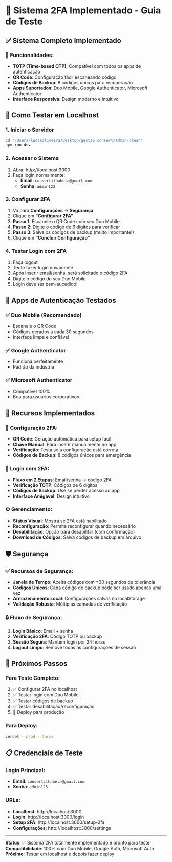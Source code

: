 # 🔐 Sistema 2FA Implementado - Guia de Teste

## ✅ **Sistema Completo Implementado**

### **🚀 Funcionalidades:**
- **TOTP (Time-based OTP)**: Compatível com todos os apps de autenticação
- **QR Code**: Configuração fácil escaneando código
- **Códigos de Backup**: 8 códigos únicos para recuperação
- **Apps Suportados**: Duo Mobile, Google Authenticator, Microsoft Authenticator
- **Interface Responsiva**: Design moderno e intuitivo

## 🧪 **Como Testar em Localhost**

### **1. Iniciar o Servidor**
```bash
cd "/Users/lucasoliveira/Desktop/gestao consert/admin-clean"
npm run dev
```

### **2. Acessar o Sistema**
1. Abra: http://localhost:3000
2. Faça login normalmente:
   - **Email**: `consertilhabela@gmail.com`
   - **Senha**: `admin123`

### **3. Configurar 2FA**
1. Vá para **Configurações** → **Segurança**
2. Clique em **"Configurar 2FA"**
3. **Passo 1**: Escaneie o QR Code com seu Duo Mobile
4. **Passo 2**: Digite o código de 6 dígitos para verificar
5. **Passo 3**: Salve os códigos de backup (muito importante!)
6. Clique em **"Concluir Configuração"**

### **4. Testar Login com 2FA**
1. Faça logout
2. Tente fazer login novamente
3. Após inserir email/senha, será solicitado o código 2FA
4. Digite o código do seu Duo Mobile
5. Login deve ser bem-sucedido!

## 📱 **Apps de Autenticação Testados**

### **✅ Duo Mobile** (Recomendado)
- Escaneie o QR Code
- Códigos gerados a cada 30 segundos
- Interface limpa e confiável

### **✅ Google Authenticator**
- Funciona perfeitamente
- Padrão da indústria

### **✅ Microsoft Authenticator**
- Compatível 100%
- Boa para usuários corporativos

## 🔧 **Recursos Implementados**

### **🎯 Configuração 2FA:**
- **QR Code**: Geração automática para setup fácil
- **Chave Manual**: Para inserir manualmente no app
- **Verificação**: Testa se a configuração está correta
- **Códigos de Backup**: 8 códigos únicos para emergência

### **🔐 Login com 2FA:**
- **Fluxo em 2 Etapas**: Email/senha → código 2FA
- **Verificação TOTP**: Códigos de 6 dígitos
- **Códigos de Backup**: Use se perder acesso ao app
- **Interface Amigável**: Design intuitivo

### **⚙️ Gerenciamento:**
- **Status Visual**: Mostra se 2FA está habilitado
- **Reconfiguração**: Permite reconfigurar quando necessário
- **Desabilitação**: Opção para desabilitar (com confirmação)
- **Download de Códigos**: Salva códigos de backup em arquivo

## 🛡️ **Segurança**

### **✅ Recursos de Segurança:**
- **Janela de Tempo**: Aceita códigos com ±30 segundos de tolerância
- **Códigos Únicos**: Cada código de backup pode ser usado apenas uma vez
- **Armazenamento Local**: Configurações salvas no localStorage
- **Validação Robusta**: Múltiplas camadas de verificação

### **🔒 Fluxo de Segurança:**
1. **Login Básico**: Email + senha
2. **Verificação 2FA**: Código TOTP ou backup
3. **Sessão Segura**: Mantém login por 24 horas
4. **Logout Limpo**: Remove todas as configurações de sessão

## 🚀 **Próximos Passos**

### **Para Teste Completo:**
1. ✅ Configurar 2FA no localhost
2. ✅ Testar login com Duo Mobile
3. ✅ Testar códigos de backup
4. ✅ Testar desabilitação/reconfiguração
5. 🔄 Deploy para produção

### **Para Deploy:**
```bash
vercel --prod --force
```

## 📋 **Credenciais de Teste**

### **Login Principal:**
- **Email**: `consertilhabela@gmail.com`
- **Senha**: `admin123`

### **URLs:**
- **Localhost**: http://localhost:3000
- **Login**: http://localhost:3000/login
- **Setup 2FA**: http://localhost:3000/setup-2fa
- **Configurações**: http://localhost:3000/settings

---

**Status**: ✅ Sistema 2FA totalmente implementado e pronto para teste!  
**Compatibilidade**: 100% com Duo Mobile, Google Auth, Microsoft Auth  
**Próximo**: Testar em localhost e depois fazer deploy
